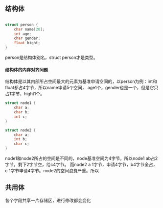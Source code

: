 
## 结构体


```c

struct person {
    char name[20];
    int age;
    char gender;
    float hight;
}
```
person是结构体别名，struct person才是类型。

#### 结构体的内存对齐问题

结构体是以其内部所占空间最大的元素为基准申请空间的，以person为例：int和float都占4字节，所以name申请5个空间，
age1个，gender也是一个，但是它只占1字节，hight1个。
```c
struct node1 {
    char a;
    char b;
    int c;
}

struct node2 {
    char a;
    int b;
    char c;
}
```

node1和node2所占的空间是不同的，node基准空间为4字节，所以node1 ab占2字节，剩下2字节空，给c4字节。
而node2 a 1字节，申请4字节，b4字节全占，c 1字节申请4字节。node2的空间浪费严重。所以

## 共用体
各个字段共享一片存储区，进行修改都会变化


